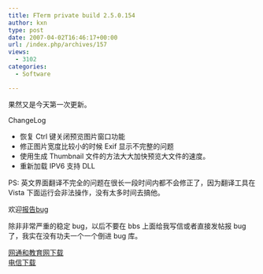 ```yaml
---
title: FTerm private build 2.5.0.154
author: kxn
type: post
date: 2007-04-02T16:46:17+00:00
url: /index.php/archives/157
views:
  - 3102
categories:
  - Software

---
```

果然又是今天第一次更新。

ChangeLog

* 恢复 Ctrl 键关闭预览图片窗口功能  
* 修正图片宽度比较小的时候 Exif 显示不完整的问题  
* 使用生成 Thumbnail 文件的方法大大加快预览大文件的速度。  
* 重新加载 IPV6 支持 DLL

PS: 英文界面翻译不完全的问题在很长一段时间内都不会修正了，因为翻译工具在 Vista 下面运行会非法操作，没有太多时间去搞他。

欢迎[报告bug][1]

除非非常严重的稳定 bug，以后不要在 bbs 上面给我写信或者直接发帖报 bug 了，我实在没有功夫一个一个倒进 bug 库。

[网通和教育网下载][2]  
[电信下载][3]

 [1]: http://kangkang.org/wordpress/index.php/report-fterm-bugs/
 [2]: http://blog.kangkang.org/fterm/files/fterm-current.rar
 [3]: http://cache.kangkang.org/fterm/files/fterm-current.rar